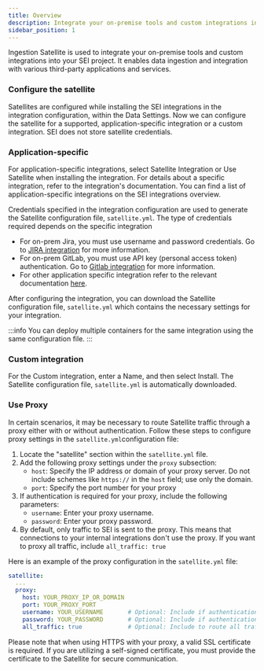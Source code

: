 ```yaml
---
title: Overview
description: Integrate your on-premise tools and custom integrations into your SEI project.
sidebar_position: 1
---
```


Ingestion Satellite is used to integrate your on-premise tools and custom integrations into your SEI project. It enables data ingestion and integration with various third-party applications and services.

### Configure the satellite

Satellites are configured while installing the SEI integrations in the integration configuration, within the Data Settings. Now we can configure the satellite for a supported, application-specific integration or a custom integration. SEI ​does not​ store satellite credentials.

### Application-specific

For application-specific integrations, select Satellite Integration or Use Satellite when installing the integration. For details about a specific integration, refer to the integration's documentation. You can find a list of application-specific integrations on the SEI integrations overview.

Credentials specified in the integration configuration are used to generate the Satellite configuration file, `satellite.yml`. The type of credentials required depends on the specific integration

* For on-prem Jira, you must use username and password credentials. Go to [JIRA integration](/docs/software-engineering-insights/sei-integrations/automated-integrations/sei-integration-jira) for more information.
* For on-prem GitLab, you must use API key (personal access token) authentication. Go to [Gitlab integration](/docs/software-engineering-insights/sei-integrations/automated-integrations/sei-integration-gitlab) for more information.
* For other application specific integration refer to the relevant documentation [here](/docs/software-engineering-insights/sei-integrations/sei-integrations-overview).

After configuring the integration, you can download the Satellite configuration file, `satellite.yml` which contains the necessary settings for your integration.

:::info 
You can deploy multiple containers for the same integration using the same configuration file.
:::

### Custom integration

For the Custom integration, enter a Name, and then select Install. The Satellite configuration file, `satellite.yml` is automatically downloaded.

### Use Proxy

In certain scenarios, it may be necessary to route Satellite traffic through a proxy either with or without authentication. Follow these steps to configure proxy settings in the `satellite.yml`configuration file:

1. Locate the "satellite" section within the `satellite.yml` file.
2. Add the following proxy settings under the `proxy` subsection:
   * `host`: Specify the IP address or domain of your proxy server. Do not include schemes like `https://` in the `host` field; use only the domain.
   * `port`: Specify the port number for your proxy
3. If authentication is required for your proxy, include the following parameters:
   * `username`: Enter your proxy username.
   * `password`: Enter your proxy password.
4. By default, only traffic to SEI is sent to the proxy. This means that connections to your internal integrations don't use the proxy. If you want to proxy all traffic, include `all_traffic: true`

Here is an example of the proxy configuration in the `satellite.yml` file:

```yaml
satellite:
  ...
  proxy:
    host: YOUR_PROXY_IP_OR_DOMAIN
    port: YOUR_PROXY_PORT
    username: YOUR_USERNAME       # Optional: Include if authentication is required.
    password: YOUR_PASSWORD       # Optional: Include if authentication is required.
    all_traffic: true             # Optional: Include to route all traffic through the proxy.

```

Please note that when using HTTPS with your proxy, a valid SSL certificate is required. If you are utilizing a self-signed certificate, you must provide the certificate to the Satellite for secure communication.